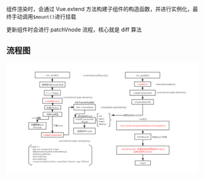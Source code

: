 组件渲染时，会通过 Vue.extend 方法构建子组件的构造函数，并进行实例化，最终手动调用`$mount()`进行挂载

更新组件时会进行 patchVnode 流程，核心就是 diff 算法

## 流程图

![](img/render_02.jpg)
